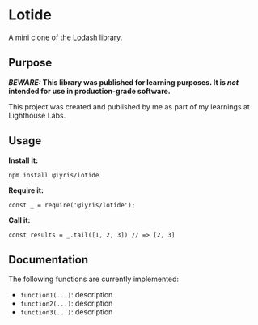 # Lotide

A mini clone of the [Lodash](https://lodash.com) library.

## Purpose

**_BEWARE:_ This library was published for learning purposes. It is _not_ intended for use in production-grade software.**

This project was created and published by me as part of my learnings at Lighthouse Labs. 

## Usage

**Install it:**

`npm install @iyris/lotide`

**Require it:**

`const _ = require('@iyris/lotide');`

**Call it:**

`const results = _.tail([1, 2, 3]) // => [2, 3]`

## Documentation
The following functions are currently implemented:

* `function1(...)`: description
* `function2(...)`: description
* `function3(...)`: description